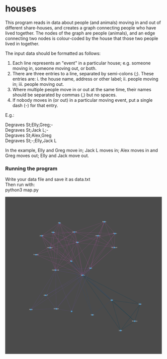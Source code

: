 # houses

This program reads in data about people (and animals) moving in and out of different share-houses, and creates a graph connecting people who have lived together. The nodes of the graph are people (animals), and an edge connecting two nodes is colour-coded by the house that those two people lived in together.

The input data should be formatted as follows:
1. Each line represents an "event" in a particular house; e.g. someone moving in, someone moving out, or both.
2. There are three entries to a line, separated by semi-colons (;). These entries are:
	i. the house name, address or other label;
	ii. people moving in;
	iii. people moving out.
3. Where multiple people move in or out at the same time, their names should be separated by commas (,) but no spaces.
4. If nobody moves in (or out) in a particular moving event, put a single dash (-) for that entry.

E.g.:

Degraves St;Elly,Greg;-  
Degraves St;Jack L;-  
Degraves St;Alex,Greg  
Degraves St;-;Elly,Jack L  

In the example, Elly and Greg move in; Jack L moves in; Alex moves in and Greg moves out; Elly and Jack move out.

### Running the program

Write your data file and save it as data.txt  
Then run with:  
python3 map.py

![example network](example.png)